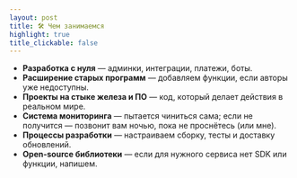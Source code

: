 ```yaml
---
layout: post
title: 🛠️ Чем занимаемся
highlight: true
title_clickable: false
---
```


* **Разработка с нуля** — админки, интеграции, платежи, боты.
* **Расширение старых программ** — добавляем функции, если авторы уже недоступны.
* **Проекты на стыке железа и ПО** — код, который делает действия в реальном мире.
* **Система мониторинга** — пытается чиниться сама; если не получится — позвонит вам ночью, пока не проснётесь (или мне).
* **Процессы разработки** — настраиваем сборку, тесты и доставку обновлений.
* **Open-source библиотеки** — если для нужного сервиса нет SDK или функции, напишем.
